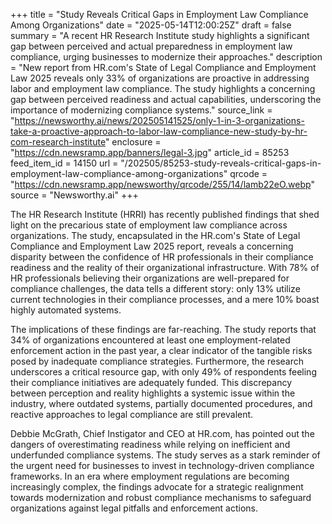 +++
title = "Study Reveals Critical Gaps in Employment Law Compliance Among Organizations"
date = "2025-05-14T12:00:25Z"
draft = false
summary = "A recent HR Research Institute study highlights a significant gap between perceived and actual preparedness in employment law compliance, urging businesses to modernize their approaches."
description = "New report from HR.com's State of Legal Compliance and Employment Law 2025 reveals only 33% of organizations are proactive in addressing labor and employment law compliance. The study highlights a concerning gap between perceived readiness and actual capabilities, underscoring the importance of modernizing compliance systems."
source_link = "https://newsworthy.ai/news/202505141525/only-1-in-3-organizations-take-a-proactive-approach-to-labor-law-compliance-new-study-by-hr-com-research-institute"
enclosure = "https://cdn.newsramp.app/banners/legal-3.jpg"
article_id = 85253
feed_item_id = 14150
url = "/202505/85253-study-reveals-critical-gaps-in-employment-law-compliance-among-organizations"
qrcode = "https://cdn.newsramp.app/newsworthy/qrcode/255/14/lamb22eO.webp"
source = "Newsworthy.ai"
+++

<p>The HR Research Institute (HRRI) has recently published findings that shed light on the precarious state of employment law compliance across organizations. The study, encapsulated in the HR.com's State of Legal Compliance and Employment Law 2025 report, reveals a concerning disparity between the confidence of HR professionals in their compliance readiness and the reality of their organizational infrastructure. With 78% of HR professionals believing their organizations are well-prepared for compliance challenges, the data tells a different story: only 13% utilize current technologies in their compliance processes, and a mere 10% boast highly automated systems.</p><p>The implications of these findings are far-reaching. The study reports that 34% of organizations encountered at least one employment-related enforcement action in the past year, a clear indicator of the tangible risks posed by inadequate compliance strategies. Furthermore, the research underscores a critical resource gap, with only 49% of respondents feeling their compliance initiatives are adequately funded. This discrepancy between perception and reality highlights a systemic issue within the industry, where outdated systems, partially documented procedures, and reactive approaches to legal compliance are still prevalent.</p><p>Debbie McGrath, Chief Instigator and CEO at HR.com, has pointed out the dangers of overestimating readiness while relying on inefficient and underfunded compliance systems. The study serves as a stark reminder of the urgent need for businesses to invest in technology-driven compliance frameworks. In an era where employment regulations are becoming increasingly complex, the findings advocate for a strategic realignment towards modernization and robust compliance mechanisms to safeguard organizations against legal pitfalls and enforcement actions.</p>